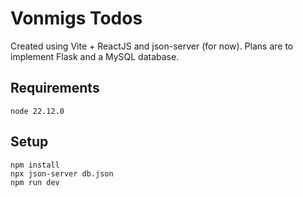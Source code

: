 # Vonmigs Todos
Created using Vite + ReactJS and json-server (for now). Plans are to implement Flask and a MySQL database.

## Requirements
`node 22.12.0`
## Setup
`npm install` \
`npx json-server db.json`\
`npm run dev`
